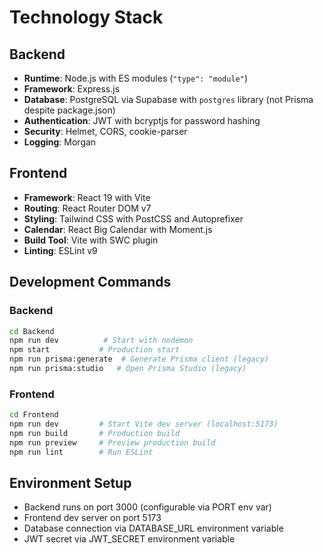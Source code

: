 # Technology Stack

## Backend
- **Runtime**: Node.js with ES modules (`"type": "module"`)
- **Framework**: Express.js
- **Database**: PostgreSQL via Supabase with `postgres` library (not Prisma despite package.json)
- **Authentication**: JWT with bcryptjs for password hashing
- **Security**: Helmet, CORS, cookie-parser
- **Logging**: Morgan

## Frontend
- **Framework**: React 19 with Vite
- **Routing**: React Router DOM v7
- **Styling**: Tailwind CSS with PostCSS and Autoprefixer
- **Calendar**: React Big Calendar with Moment.js
- **Build Tool**: Vite with SWC plugin
- **Linting**: ESLint v9

## Development Commands

### Backend
```bash
cd Backend
npm run dev          # Start with nodemon
npm start           # Production start
npm run prisma:generate  # Generate Prisma client (legacy)
npm run prisma:studio   # Open Prisma Studio (legacy)
```

### Frontend
```bash
cd Frontend
npm run dev         # Start Vite dev server (localhost:5173)
npm run build       # Production build
npm run preview     # Preview production build
npm run lint        # Run ESLint
```

## Environment Setup
- Backend runs on port 3000 (configurable via PORT env var)
- Frontend dev server on port 5173
- Database connection via DATABASE_URL environment variable
- JWT secret via JWT_SECRET environment variable